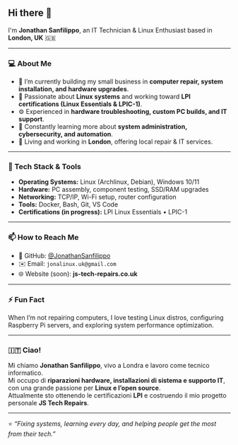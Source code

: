 ## Hi there 👋  
I'm **Jonathan Sanfilippo**, an IT Technician & Linux Enthusiast based in **London, UK** 🇬🇧  

---

### 💻 About Me  
- 🧰 I’m currently building my small business in **computer repair, system installation, and hardware upgrades**.  
- 🐧 Passionate about **Linux systems** and working toward **LPI certifications (Linux Essentials & LPIC-1)**.  
- ⚙️ Experienced in **hardware troubleshooting, custom PC builds, and IT support**.  
- 🌱 Constantly learning more about **system administration, cybersecurity, and automation**.  
- 📍 Living and working in **London**, offering local repair & IT services.  

---

### 🧠 Tech Stack & Tools  
- **Operating Systems:** Linux (Archlinux, Debian), Windows 10/11  
- **Hardware:** PC assembly, component testing, SSD/RAM upgrades  
- **Networking:** TCP/IP, Wi-Fi setup, router configuration  
- **Tools:** Docker, Bash, Git, VS Code  
- **Certifications (in progress):** LPI Linux Essentials • LPIC-1  

---

### 📫 How to Reach Me  
- 💼 GitHub: [@JonathanSanfilippo](https://github.com/JonathanSanfilippo)  
- ✉️ Email: `jonalinux.uk@gmail.com`  
- 🌐 Website (soon): **js-tech-repairs.co.uk**

---

### ⚡ Fun Fact  
When I’m not repairing computers, I love testing Linux distros, configuring Raspberry Pi servers, and exploring system performance optimization.

---

### 🇮🇹 Ciao!  
Mi chiamo **Jonathan Sanfilippo**, vivo a Londra e lavoro come tecnico informatico.  
Mi occupo di **riparazioni hardware, installazioni di sistema e supporto IT**, con una grande passione per **Linux e l’open source**.  
Attualmente sto ottenendo le certificazioni **LPI** e costruendo il mio progetto personale **JS Tech Repairs**.  

---
⭐️ *“Fixing systems, learning every day, and helping people get the most from their tech.”*

